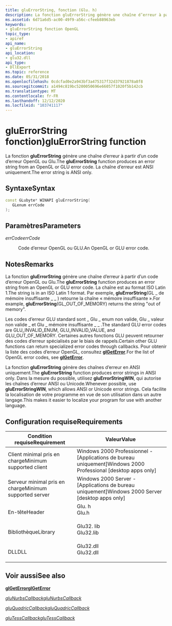 ```yaml
---
title: gluErrorString, fonction (Glu. h)
description: La fonction gluErrorString génère une chaîne d’erreur à partir d’un code d’erreur OpenGL ou GLU. La chaîne d’erreur est ANSI uniquement.
ms.assetid: 6d71a6d5-ac00-49f9-a56c-cfeeb88963eb
keywords:
- gluErrorString fonction OpenGL
topic_type:
- apiref
api_name:
- gluErrorString
api_location:
- glu32.dll
api_type:
- DllExport
ms.topic: reference
ms.date: 05/31/2018
ms.openlocfilehash: 0cdcfad0e2a943bf3a475317f32d37921878a8f8
ms.sourcegitcommit: a1494c819bc5200050696e66057f1020f5b142cb
ms.translationtype: MT
ms.contentlocale: fr-FR
ms.lasthandoff: 12/12/2020
ms.locfileid: "103741117"
---
```

# <a name="gluerrorstring-function"></a><span data-ttu-id="af5f1-105">gluErrorString fonction)</span><span class="sxs-lookup"><span data-stu-id="af5f1-105">gluErrorString function</span></span>

<span data-ttu-id="af5f1-106">La fonction **gluErrorString** génère une chaîne d’erreur à partir d’un code d’erreur OpenGL ou Glu.</span><span class="sxs-lookup"><span data-stu-id="af5f1-106">The **gluErrorString** function produces an error string from an OpenGL or GLU error code.</span></span> <span data-ttu-id="af5f1-107">La chaîne d’erreur est ANSI uniquement.</span><span class="sxs-lookup"><span data-stu-id="af5f1-107">The error string is ANSI only.</span></span>

## <a name="syntax"></a><span data-ttu-id="af5f1-108">Syntaxe</span><span class="sxs-lookup"><span data-stu-id="af5f1-108">Syntax</span></span>


```C++
const GLubyte* WINAPI gluErrorString(
   GLenum errCode
);
```



## <a name="parameters"></a><span data-ttu-id="af5f1-109">Paramètres</span><span class="sxs-lookup"><span data-stu-id="af5f1-109">Parameters</span></span>

<dl> <dt>

<span data-ttu-id="af5f1-110">*errCode*</span><span class="sxs-lookup"><span data-stu-id="af5f1-110">*errCode*</span></span> 
</dt> <dd>

<span data-ttu-id="af5f1-111">Code d’erreur OpenGL ou GLU.</span><span class="sxs-lookup"><span data-stu-id="af5f1-111">An OpenGL or GLU error code.</span></span>

</dd> </dl>

## <a name="remarks"></a><span data-ttu-id="af5f1-112">Notes</span><span class="sxs-lookup"><span data-stu-id="af5f1-112">Remarks</span></span>

<span data-ttu-id="af5f1-113">La fonction **gluErrorString** génère une chaîne d’erreur à partir d’un code d’erreur OpenGL ou Glu.</span><span class="sxs-lookup"><span data-stu-id="af5f1-113">The **gluErrorString** function produces an error string from an OpenGL or GLU error code.</span></span> <span data-ttu-id="af5f1-114">La chaîne est au format ISO Latin 1.</span><span class="sxs-lookup"><span data-stu-id="af5f1-114">The string is in an ISO Latin 1 format.</span></span> <span data-ttu-id="af5f1-115">Par exemple, **gluErrorString**(GL \_ de mémoire insuffisante \_ \_ ) retourne la chaîne « mémoire insuffisante ».</span><span class="sxs-lookup"><span data-stu-id="af5f1-115">For example, **gluErrorString**(GL\_OUT\_OF\_MEMORY) returns the string "out of memory".</span></span>

<span data-ttu-id="af5f1-116">Les codes d’erreur GLU standard sont \_ Glu \_ enum non valide, Glu \_ valeur non valide \_ et Glu \_ mémoire insuffisante \_ \_ .</span><span class="sxs-lookup"><span data-stu-id="af5f1-116">The standard GLU error codes are GLU\_INVALID\_ENUM, GLU\_INVALID\_VALUE, and GLU\_OUT\_OF\_MEMORY.</span></span> <span data-ttu-id="af5f1-117">Certaines autres fonctions GLU peuvent retourner des codes d’erreur spécialisés par le biais de rappels.</span><span class="sxs-lookup"><span data-stu-id="af5f1-117">Certain other GLU functions can return specialized error codes through callbacks.</span></span> <span data-ttu-id="af5f1-118">Pour obtenir la liste des codes d’erreur OpenGL, consultez [**glGetError**](glgeterror.md).</span><span class="sxs-lookup"><span data-stu-id="af5f1-118">For the list of OpenGL error codes, see [**glGetError**](glgeterror.md).</span></span>

<span data-ttu-id="af5f1-119">La fonction **gluErrorString** génère des chaînes d’erreur en ANSI uniquement.</span><span class="sxs-lookup"><span data-stu-id="af5f1-119">The **gluErrorString** function produces error strings in ANSI only.</span></span> <span data-ttu-id="af5f1-120">Dans la mesure du possible, utilisez **gluErrorStringWIN**, qui autorise les chaînes d’erreur ANSI ou Unicode.</span><span class="sxs-lookup"><span data-stu-id="af5f1-120">Whenever possible, use **gluErrorStringWIN**, which allows ANSI or Unicode error strings.</span></span> <span data-ttu-id="af5f1-121">Cela facilite la localisation de votre programme en vue de son utilisation dans un autre langage.</span><span class="sxs-lookup"><span data-stu-id="af5f1-121">This makes it easier to localize your program for use with another language.</span></span>

## <a name="requirements"></a><span data-ttu-id="af5f1-122">Configuration requise</span><span class="sxs-lookup"><span data-stu-id="af5f1-122">Requirements</span></span>



| <span data-ttu-id="af5f1-123">Condition requise</span><span class="sxs-lookup"><span data-stu-id="af5f1-123">Requirement</span></span> | <span data-ttu-id="af5f1-124">Valeur</span><span class="sxs-lookup"><span data-stu-id="af5f1-124">Value</span></span> |
|-------------------------------------|--------------------------------------------------------------------------------------|
| <span data-ttu-id="af5f1-125">Client minimal pris en charge</span><span class="sxs-lookup"><span data-stu-id="af5f1-125">Minimum supported client</span></span><br/> | <span data-ttu-id="af5f1-126">Windows 2000 Professionnel - \[Applications de bureau uniquement\]</span><span class="sxs-lookup"><span data-stu-id="af5f1-126">Windows 2000 Professional \[desktop apps only\]</span></span><br/>                           |
| <span data-ttu-id="af5f1-127">Serveur minimal pris en charge</span><span class="sxs-lookup"><span data-stu-id="af5f1-127">Minimum supported server</span></span><br/> | <span data-ttu-id="af5f1-128">Windows 2000 Server - \[Applications de bureau uniquement\]</span><span class="sxs-lookup"><span data-stu-id="af5f1-128">Windows 2000 Server \[desktop apps only\]</span></span><br/>                                 |
| <span data-ttu-id="af5f1-129">En-tête</span><span class="sxs-lookup"><span data-stu-id="af5f1-129">Header</span></span><br/>                   | <dl> <span data-ttu-id="af5f1-130"><dt>Glu. h</dt></span><span class="sxs-lookup"><span data-stu-id="af5f1-130"><dt>Glu.h</dt></span></span> </dl>     |
| <span data-ttu-id="af5f1-131">Bibliothèque</span><span class="sxs-lookup"><span data-stu-id="af5f1-131">Library</span></span><br/>                  | <dl> <span data-ttu-id="af5f1-132"><dt>Glu32. lib</dt></span><span class="sxs-lookup"><span data-stu-id="af5f1-132"><dt>Glu32.lib</dt></span></span> </dl> |
| <span data-ttu-id="af5f1-133">DLL</span><span class="sxs-lookup"><span data-stu-id="af5f1-133">DLL</span></span><br/>                      | <dl> <span data-ttu-id="af5f1-134"><dt>Glu32.dll</dt></span><span class="sxs-lookup"><span data-stu-id="af5f1-134"><dt>Glu32.dll</dt></span></span> </dl> |



## <a name="see-also"></a><span data-ttu-id="af5f1-135">Voir aussi</span><span class="sxs-lookup"><span data-stu-id="af5f1-135">See also</span></span>

<dl> <dt>

[<span data-ttu-id="af5f1-136">**glGetError**</span><span class="sxs-lookup"><span data-stu-id="af5f1-136">**glGetError**</span></span>](glgeterror.md)
</dt> <dt>

[<span data-ttu-id="af5f1-137">*gluNurbsCallback*</span><span class="sxs-lookup"><span data-stu-id="af5f1-137">*gluNurbsCallback*</span></span>](glunurbs.md)
</dt> <dt>

[<span data-ttu-id="af5f1-138">*gluQuadricCallback*</span><span class="sxs-lookup"><span data-stu-id="af5f1-138">*gluQuadricCallback*</span></span>](gluquadric.md)
</dt> <dt>

[<span data-ttu-id="af5f1-139">*gluTessCallback*</span><span class="sxs-lookup"><span data-stu-id="af5f1-139">*gluTessCallback*</span></span>](glutess.md)
</dt> </dl>

 

 





